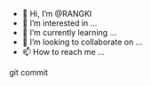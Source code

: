 - 👋 Hi, I’m @RANGKI
- 👀 I’m interested in ...
- 🌱 I’m currently learning ...
- 💞️ I’m looking to collaborate on ...
- 📫 How to reach me ...

<!---
RANGKI/RANGKI is a ✨ special ✨ repository because its `README.md` (this file) appears on your GitHub profile.
You can click the Preview link to take a look at your changes.
---> git commit

